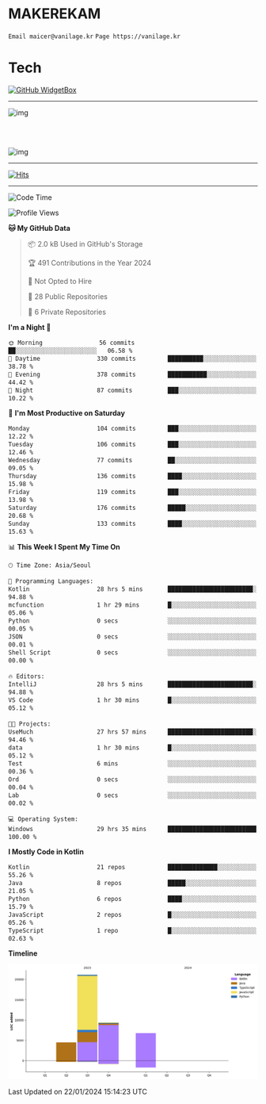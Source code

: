 # MAKEREKAM

`Email maicer@vanilage.kr`
`Page https://vanilage.kr`

# Tech

[![GitHub WidgetBox](https://github-widgetbox.vercel.app/api/skills?languages=python,js,ts,c,cpp,cs,java,kotlin,bash,md,html,css,xml,yaml,swift,powershell,json,R,SQL,php&tools=git,npm,gradle,nodejs,vercel,nginx&includeNames=true&theme=darkmode)](https://github.com/Jurredr/github-widgetbox)

---

![img](https://github-readme-stats.vercel.app/api/top-langs/?username=MAKEREKAM&layout=compact&theme=gruvbox)

<br>
<br>

![img](https://github-readme-stats.vercel.app/api/?username=MAKEREKAM&layout=compact&theme=gruvbox)

---

[![Hits](https://hits.seeyoufarm.com/api/count/incr/badge.svg?url=https%3A%2F%2Fgithub.com%2FMAKEREKAM&count_bg=%234A49D1&title_bg=%23555555&icon=&icon_color=%23E7E7E7&title=방문&edge_flat=false)](https://hits.seeyoufarm.com)

---

<!--START_SECTION:waka-->
![Code Time](http://img.shields.io/badge/Code%20Time-189%20hrs%2052%20mins-blue)

![Profile Views](http://img.shields.io/badge/Profile%20Views-0-blue)

**🐱 My GitHub Data** 

> 📦 2.0 kB Used in GitHub's Storage 
 > 
> 🏆 491 Contributions in the Year 2024
 > 
> 🚫 Not Opted to Hire
 > 
> 📜 28 Public Repositories 
 > 
> 🔑 6 Private Repositories 
 > 
**I'm a Night 🦉** 

```text
🌞 Morning                56 commits          ██░░░░░░░░░░░░░░░░░░░░░░░   06.58 % 
🌆 Daytime                330 commits         ██████████░░░░░░░░░░░░░░░   38.78 % 
🌃 Evening                378 commits         ███████████░░░░░░░░░░░░░░   44.42 % 
🌙 Night                  87 commits          ███░░░░░░░░░░░░░░░░░░░░░░   10.22 % 
```
📅 **I'm Most Productive on Saturday** 

```text
Monday                   104 commits         ███░░░░░░░░░░░░░░░░░░░░░░   12.22 % 
Tuesday                  106 commits         ███░░░░░░░░░░░░░░░░░░░░░░   12.46 % 
Wednesday                77 commits          ██░░░░░░░░░░░░░░░░░░░░░░░   09.05 % 
Thursday                 136 commits         ████░░░░░░░░░░░░░░░░░░░░░   15.98 % 
Friday                   119 commits         ███░░░░░░░░░░░░░░░░░░░░░░   13.98 % 
Saturday                 176 commits         █████░░░░░░░░░░░░░░░░░░░░   20.68 % 
Sunday                   133 commits         ████░░░░░░░░░░░░░░░░░░░░░   15.63 % 
```


📊 **This Week I Spent My Time On** 

```text
🕑︎ Time Zone: Asia/Seoul

💬 Programming Languages: 
Kotlin                   28 hrs 5 mins       ████████████████████████░   94.88 % 
mcfunction               1 hr 29 mins        █░░░░░░░░░░░░░░░░░░░░░░░░   05.06 % 
Python                   0 secs              ░░░░░░░░░░░░░░░░░░░░░░░░░   00.05 % 
JSON                     0 secs              ░░░░░░░░░░░░░░░░░░░░░░░░░   00.01 % 
Shell Script             0 secs              ░░░░░░░░░░░░░░░░░░░░░░░░░   00.00 % 

🔥 Editors: 
IntelliJ                 28 hrs 5 mins       ████████████████████████░   94.88 % 
VS Code                  1 hr 30 mins        █░░░░░░░░░░░░░░░░░░░░░░░░   05.12 % 

🐱‍💻 Projects: 
UseMuch                  27 hrs 57 mins      ████████████████████████░   94.46 % 
data                     1 hr 30 mins        █░░░░░░░░░░░░░░░░░░░░░░░░   05.12 % 
Test                     6 mins              ░░░░░░░░░░░░░░░░░░░░░░░░░   00.36 % 
Ord                      0 secs              ░░░░░░░░░░░░░░░░░░░░░░░░░   00.04 % 
Lab                      0 secs              ░░░░░░░░░░░░░░░░░░░░░░░░░   00.02 % 

💻 Operating System: 
Windows                  29 hrs 35 mins      █████████████████████████   100.00 % 
```

**I Mostly Code in Kotlin** 

```text
Kotlin                   21 repos            ██████████████░░░░░░░░░░░   55.26 % 
Java                     8 repos             █████░░░░░░░░░░░░░░░░░░░░   21.05 % 
Python                   6 repos             ████░░░░░░░░░░░░░░░░░░░░░   15.79 % 
JavaScript               2 repos             █░░░░░░░░░░░░░░░░░░░░░░░░   05.26 % 
TypeScript               1 repo              █░░░░░░░░░░░░░░░░░░░░░░░░   02.63 % 
```



**Timeline**

![Lines of Code chart](https://raw.githubusercontent.com/MAKEREKAM/MAKEREKAM/main/assets/bar_graph.png)


 Last Updated on 22/01/2024 15:14:23 UTC
<!--END_SECTION:waka-->
